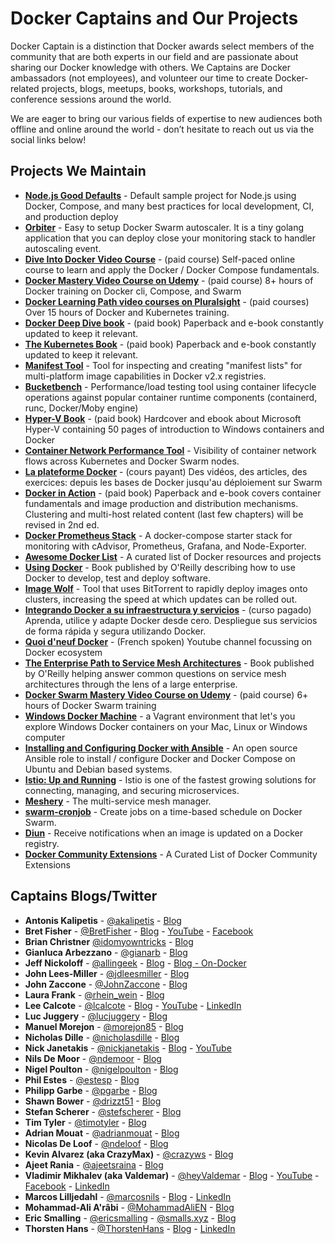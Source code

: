 # Docker Captains and Our Projects

Docker Captain is a distinction that Docker awards select members of the community that are both experts
in our field and are passionate about sharing our Docker knowledge with others. We Captains are Docker
ambassadors (not employees), and volunteer our time to create Docker-related projects, blogs, meetups,
books, workshops, tutorials, and conference sessions around the world.

We are eager to bring our various fields of expertise to new audiences both offline and online
around the world - don’t hesitate to reach out us via the social links below!

## Projects We Maintain

  - [**Node.js Good Defaults**](https://github.com/BretFisher/node-docker-good-defaults) - Default sample
  project for Node.js using Docker, Compose, and many best practices for local development, CI, and production deploy
  - [**Orbiter**](https://github.com/gianarb/orbiter) - Easy to setup Docker Swarm autoscaler. It is a tiny golang application that you can deploy close your monitoring stack to handler autoscaling event.
  - [**Dive Into Docker Video Course**](https://diveintodocker.com) - (paid course) Self-paced online course to learn and apply the Docker / Docker Compose fundamentals.
  - [**Docker Mastery Video Course on Udemy**](https://bretfisher.com/dockermastery) - (paid course) 8+ hours of Docker training on Docker cli, Compose, and Swarm
  - [**Docker Learning Path video courses on Pluralsight**](https://www.pluralsight.com/paths/docker) - (paid courses) Over 15 hours of Docker and Kubernetes training.
  - [**Docker Deep Dive book**](https://www.amazon.com/Docker-Deep-Dive-Nigel-Poulton/dp/1521822808/ref=sr_1_1?ie=UTF8&qid=1508709727&sr=8-1&keywords=docker+deep+dive) - (paid book) Paperback and e-book constantly updated to keep it relevant.
  - [**The Kubernetes Book**](https://www.amazon.com/Kubernetes-Book-Nigel-Poulton/dp/1521823634/ref=sr_1_3?s=books&ie=UTF8&qid=1508709840&sr=1-3&keywords=kubernetes) - (paid book) Paperback and e-book constantly updated to keep it relevant.
  - [**Manifest Tool**](https://github.com/estesp/manifest-tool) - Tool for inspecting and creating "manifest lists" for multi-platform image capabilities in Docker v2.x registries.
  - [**Bucketbench**](https://github.com/estesp/bucketbench) - Performance/load testing tool using container lifecycle operations against popular container runtime components (containerd, runc, Docker/Moby engine)
  - [**Hyper-V Book**](https://www.rheinwerk-verlag.de/microsoft-hyper-v_4229/) - (paid book) Hardcover and ebook about Microsoft Hyper-V containing 50 pages of introduction to Windows containers and Docker
  - [**Container Network Performance Tool**](https://github.com/solarwinds/containers/tree/master/cnpt) - Visibility of container network flows across Kubernetes and Docker Swarm nodes.
  - [**La plateforme Docker**](https://www.udemy.com/la-plateforme-docker/) - (cours payant) Des vidéos, des articles, des exercices: depuis les bases de Docker jusqu'au déploiement sur Swarm
  - [**Docker in Action**](https://www.amazon.com/Docker-Action-Jeff-Nickoloff/dp/1633430235) - (paid book) Paperback and e-book covers container fundamentals and image production and distribution mechanisms. Clustering and multi-host related content (last few chapters) will be revised in 2nd ed.
  - [**Docker Prometheus Stack**](https://github.com/vegasbrianc/prometheus) - A docker-compose starter stack for monitoring with cAdvisor, Prometheus, Grafana, and Node-Exporter.
  - [**Awesome Docker List**](https://github.com/veggiemonk/awesome-docker) - A curated list of Docker resources and projects
  - [**Using Docker**](http://shop.oreilly.com/product/0636920035671.do) - Book published by O'Reilly describing how to use Docker to develop, test and deploy software.
  - [**Image Wolf**](https://github.com/ContainerSolutions/ImageWolf) - Tool that uses BitTorrent to rapidly deploy images onto clusters, increasing the speed at which updates can be rolled out.
  - [**Integrando Docker a su infraestructura y servicios**](https://www.udemy.com/integrando-docker-a-su-infraestrucutra-y-servicios) - (curso pagado) Aprenda, utilice y adapte Docker desde cero. Despliegue sus servicios de forma rápida y segura utilizando Docker.
  - [**Quoi d'neuf Docker**](https://www.youtube.com/c/quoideneufdocker) - (French spoken) Youtube channel focussing on Docker ecosystem 
  - [**The Enterprise Path to Service Mesh Architectures**](https://blog.gingergeek.com/2018/08/now-available-the-enterprise-path-to-service-mesh-architectures/) - Book published by O'Reilly helping answer common questions on service mesh architectures through the lens of a large enterprise.
  - [**Docker Swarm Mastery Video Course on Udemy**](https://bretfisher.com/dockerswarmmastery) - (paid course) 6+ hours of Docker Swarm training
  - [**Windows Docker Machine**](https://github.com/StefanScherer/windows-docker-machine) - a Vagrant environment that let's you explore Windows Docker containers on your Mac, Linux or Windows computer
  - [**Installing and Configuring Docker with Ansible**](https://github.com/nickjj/ansible-docker) - An open source Ansible role to install / configure Docker and Docker Compose on Ubuntu and Debian based systems.
  - [**Istio: Up and Running**](https://layer5.io/books/istio-up-and-running) - Istio is one of the fastest growing solutions for connecting, managing, and securing microservices.
  - [**Meshery**](https://layer5.io/meshery) - The multi-service mesh manager.
  - [**swarm-cronjob**](https://github.com/crazy-max/swarm-cronjob) - Create jobs on a time-based schedule on Docker Swarm.
  - [**Diun**](https://github.com/crazy-max/diun) - Receive notifications when an image is updated on a Docker registry.
  - [**Docker Community Extensions**](https://github.com/collabnix/docker-community-extensions) - A Curated List of Docker Community Extensions

## Captains Blogs/Twitter
  - **Antonis Kalipetis** - [@akalipetis](https://twitter.com/akalipetis) - [Blog](https://www.akalipetis.com)
  - **Bret Fisher** - [@BretFisher](https://twitter.com/bretfisher) - [Blog](https://www.bretfisher.com) - [YouTube](https://www.youtube.com/c/BretFisherITPro) - [Facebook](https://www.facebook.com/bretfisher.devops)
  - **Brian Christner** [@idomyowntricks](https://twitter.com/idomyowntricks) - [Blog](https://brianchristner.io)
  - **Gianluca Arbezzano** - [@gianarb](https://twitter.com/gianarb) - [Blog](https://gianarb.it)
  - **Jeff Nickoloff** - [@allingeek](https://twitter.com/allingeek) - [Blog](https://medium.com/@allingeek) - [Blog - On-Docker](https://medium.com/on-docker)
  - **John Lees-Miller** - [@jdleesmiller](https://twitter.com/jdleesmiller) - [Blog](http://jdlm.info/)
  - **John Zaccone** - [@JohnZaccone](https://twitter.com/JohnZaccone) - [Blog](http://johnzaccone.io)
  - **Laura Frank** - [@rhein_wein](https://twitter.com/rhein_wein) - [Blog](https://blog.codeship.com/author/laurafrank/)
  - **Lee Calcote** - [@lcalcote](https://twitter.com/lcalcote) - [Blog](https://gingergeek.com) - [YouTube](https://www.youtube.com/watch?v=Wcn4Ji__DCA&list=PLYjO73_1efChX9NuRaU7WocTbgrfvCoPE) - [LinkedIn](https://linkedin.com/in/leecalcote)
  - **Luc Juggery** - [@lucjuggery](https://twitter.com/lucjuggery) - [Blog](https://medium.com/lucjuggery)
  - **Manuel Morejon** - [@morejon85](https://twitter.com/morejon85) - [Blog](http://mmorejon.github.io)
  - **Nicholas Dille** - [@nicholasdille](https://twitter.com/nicholasdille) - [Blog](http://dille.name)
  - **Nick Janetakis** - [@nickjanetakis](https://twitter.com/nickjanetakis) - [Blog](https://nickjanetakis.com) - [YouTube](https://www.youtube.com/c/nickjanetakis)
  - **Nils De Moor** - [@ndemoor](https://twitter.com/ndemoor) - [Blog](https://cntnr.io)
  - **Nigel Poulton** - [@nigelpoulton](https://twitter.com/nigelpoulton) - [Blog](http://nigelpoulton.com)
  - **Phil Estes** - [@estesp](https://twitter.com/estesp) - [Blog](https://integratedcode.us)
  - **Philipp Garbe** - [@pgarbe](https://twitter.com/pgarbe) - [Blog](http://garbe.io)
  - **Shawn Bower** - [@drizzt51](https://twitter.com/drizzt51) - [Blog](https://medium.com/@shawn.bower)
  - **Stefan Scherer** - [@stefscherer](https://twitter.com/stefscherer) - [Blog](https://stefanscherer.github.io)
  - **Tim Tyler** - [@timotyler](https://twitter.com/timotyler) - [Blog](https://medium.com/@tim.tyler)
  - **Adrian Mouat** - [@adrianmouat](https://twitter.com/adrianmouat) - [Blog](https://container-solutions.com/author/adrianm/)
  - **Nicolas De Loof** - [@ndeloof](https://twitter.com/ndeloof) - [Blog](http://blog.loof.fr)
  - **Kevin Alvarez (aka CrazyMax)** - [@crazyws](https://twitter.com/crazyws) - [Blog](https://crazymax.dev/)
  - **Ajeet Rania** - [@ajeetsraina](https://twitter.com/ajeetsraina) - [Blog](https://collabnix.com/)
  - **Vladimir Mikhalev (aka Valdemar)** - [@heyValdemar](https://twitter.com/heyValdemar) - [Blog](https://www.heyvaldemar.com) - [YouTube](https://www.youtube.com/channel/UCf85kQ0u1sYTTTyKVpxrlyQ) - [Facebook](https://www.facebook.com/heyValdemarFB) - [LinkedIn](https://www.linkedin.com/in/heyvaldemar/)
  - **Marcos Lilljedahl** - [@marcosnils](https://twitter.com/marcosnils) - [Blog](https://www.marcosnils.com) - [LinkedIn](https://www.linkedin.com/in/marcosnils/)
  - **Mohammad-Ali A'râbi** - [@MohammadAliEN](https://twitter.com/MohammadAliEN) - [Blog](https://aerabi.medium.com)
  - **Eric Smalling** - [@ericsmalling](https://twitter.com/ericsmalling) - [@smalls.xyz](https://bsky.app/profile/smalls.xyz) - [Blog](https://www.ericsmalling.com)
  - **Thorsten Hans** - [@ThorstenHans](https://x.com/ThorstenHans) - [Blog](https://www.thorsten-hans.com) - [LinkedIn](https://www.linkedin.com/in/ThorstenHans)

